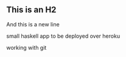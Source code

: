 This is an H2
-------------

And this is a new line

small haskell app to be deployed over heroku

working with git
